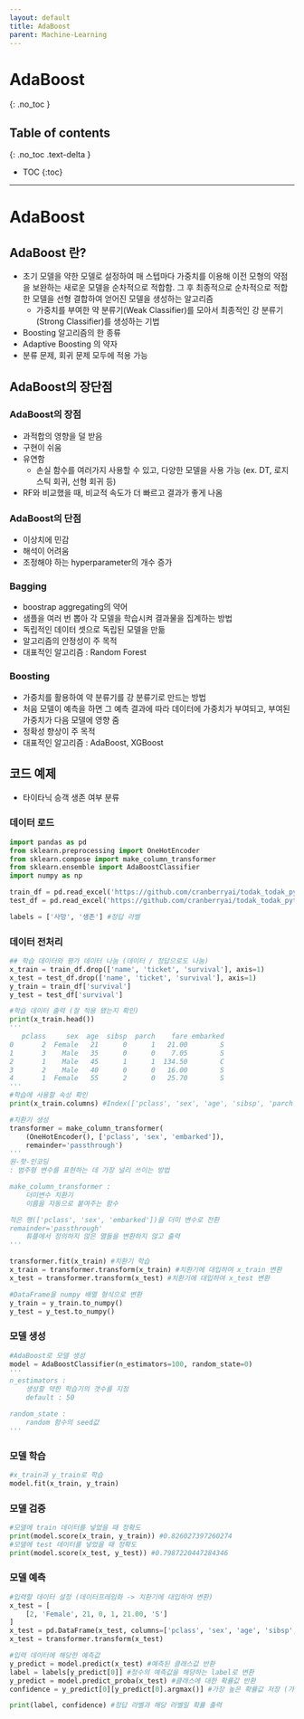 ```yaml
---
layout: default
title: AdaBoost
parent: Machine-Learning
---
```


# AdaBoost
{: .no_toc }

## Table of contents
{: .no_toc .text-delta }

- TOC
{:toc}

---

# AdaBoost

## AdaBoost 란?

- 초기 모델을 약한 모델로 설정하여 매 스텝마다 가중치를 이용해 이전 모형의 약점을 보완하는 새로운 모델을 순차적으로 적합함. 그 후 최종적으로 순차적으로 적합한 모델을 선형 결합하여 얻어진 모델을 생성하는 알고리즘
    - 가중치를 부여한 약 분류기(Weak Classifier)를 모아서 최종적인 강 분류기(Strong Classifier)를 생성하는 기법
- Boosting 알고리즘의 한 종류
- Adaptive Boosting 의 약자
- 분류 문제, 회귀 문제 모두에 적용 가능

## AdaBoost의 장단점

### AdaBoost의 장점

- 과적합의 영향을 덜 받음
- 구현이 쉬움
- 유연함
    - 손실 함수를 여러가지 사용할 수 있고, 다양한 모델을 사용 가능 (ex. DT, 로지스틱 회귀, 선형 회귀 등)
- RF와 비교했을 때, 비교적 속도가 더 빠르고 결과가 좋게 나옴

### AdaBoost의 단점

- 이상치에 민감
- 해석이 어려움
- 조정해야 하는 hyperparameter의 개수 증가

### Bagging

- boostrap aggregating의 약어
- 샘플을 여러 번 뽑아 각 모델을 학습시켜 결과물을 집계하는 방법
- 독립적인 데이터 셋으로 독립된 모델을 만듦
- 알고리즘의 안정성이 주 목적
- 대표적인 알고리즘 : Random Forest

### Boosting

- 가중치를 활용하여 약 분류기를 강 분류기로 만드는 방법
- 처음 모델이 예측을 하면 그 예측 결과에 따라 데이터에 가중치가 부여되고, 부여된 가중치가 다음 모델에 영향 줌
- 정확성 향상이 주 목적
- 대표적인 알고리즘 : AdaBoost, XGBoost

## 코드 예제

- 타이타닉 승객 생존 여부 분류

### 데이터 로드

```python
import pandas as pd
from sklearn.preprocessing import OneHotEncoder
from sklearn.compose import make_column_transformer
from sklearn.ensemble import AdaBoostClassifier
import numpy as np

train_df = pd.read_excel('https://github.com/cranberryai/todak_todak_python/blob/master/machine_learning/binary_classification/%E1%84%90%E1%85%A1%E1%84%8B%E1%85%B5%E1%84%90%E1%85%A1%E1%84%82%E1%85%B5%E1%86%A8_b0fdSDZ.xlsx?raw=true', sheet_name='train')
test_df = pd.read_excel('https://github.com/cranberryai/todak_todak_python/blob/master/machine_learning/binary_classification/%E1%84%90%E1%85%A1%E1%84%8B%E1%85%B5%E1%84%90%E1%85%A1%E1%84%82%E1%85%B5%E1%86%A8_b0fdSDZ.xlsx?raw=true', sheet_name='test')

labels = ['사망', '생존'] #정답 라벨
```

### 데이터 전처리

```python
## 학습 데이터와 평가 데이터 나눔 (데이터 / 정답으로도 나눔)
x_train = train_df.drop(['name', 'ticket', 'survival'], axis=1)
x_test = test_df.drop(['name', 'ticket', 'survival'], axis=1)
y_train = train_df['survival']
y_test = test_df['survival']

#학습 데이터 출력 (잘 적용 됐는지 확인)
print(x_train.head()) 
'''
   pclass     sex  age  sibsp  parch    fare embarked
0       2  Female   21      0      1   21.00        S
1       3    Male   35      0      0    7.05        S
2       1    Male   45      1      1  134.50        C
3       2    Male   40      0      0   16.00        S
4       1  Female   55      2      0   25.70        S
'''
#학습에 사용할 속성 확인
print(x_train.columns) #Index(['pclass', 'sex', 'age', 'sibsp', 'parch', 'fare', 'embarked'], dtype='object')

#치환기 생성
transformer = make_column_transformer(
    (OneHotEncoder(), ['pclass', 'sex', 'embarked']),
    remainder='passthrough')
'''
원-핫-인코딩
: 범주형 변수를 표현하는 데 가장 널리 쓰이는 방법

make_column_transformer : 
    더미변수 치환기
    이름을 자동으로 붙여주는 함수

적은 행(['pclass', 'sex', 'embarked'])을 더미 변수로 전환
remainder='passthrough'
    튜플에서 정의하지 않은 열들을 변환하지 않고 출력
'''

transformer.fit(x_train) #치환기 학습
x_train = transformer.transform(x_train) #치환기에 대입하여 x_train 변환
x_test = transformer.transform(x_test) #치환기에 대입하여 x_test 변환

#DataFrame을 numpy 배열 형식으로 변환
y_train = y_train.to_numpy()
y_test = y_test.to_numpy()
```

### 모델 생성

```python
#AdaBoost로 모델 생성
model = AdaBoostClassifier(n_estimators=100, random_state=0)
'''
n_estimators :
	생성할 약한 학습기의 갯수를 지정
	default : 50

random_state : 
	random 함수의 seed값
'''
```

### 모델 학습

```python
#x_train과 y_train로 학습
model.fit(x_train, y_train)
```

### 모델 검증

```python
#모델에 train 데이터를 넣었을 때 정확도
print(model.score(x_train, y_train)) #0.826027397260274
#모델에 test 데이터를 넣었을 때 정확도
print(model.score(x_test, y_test)) #0.7987220447284346
```

### 모델 예측

```python
#입력할 데이터 설정 (데이터프레임화 -> 치환기에 대입하여 변환)
x_test = [
    [2, 'Female', 21, 0, 1, 21.00, 'S']
]
x_test = pd.DataFrame(x_test, columns=['pclass', 'sex', 'age', 'sibsp', 'parch', 'fare', 'embarked'])
x_test = transformer.transform(x_test)

#입력 데이터에 해당한 예측값
y_predict = model.predict(x_test) #예측된 클래스값 반환
label = labels[y_predict[0]] #정수의 예측값을 해당하는 label로 변환
y_predict = model.predict_proba(x_test) #클래스에 대한 확률값 반환
confidence = y_predict[0][y_predict[0].argmax()] #가장 높은 확률값 저장 (가장 높은 확률값으로 클래스를 유추했을 것이므로)

print(label, confidence) #정답 라벨과 해당 라벨일 확률 출력
```